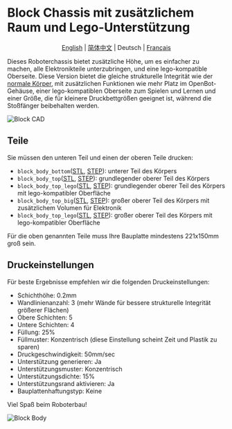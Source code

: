 # Block Chassis mit zusätzlichem Raum und Lego-Unterstützung

<p align="center">
  <a href="README.md">English</a> |
  <a href="README.zh-CN.md">简体中文</a> |
  <span>Deutsch</span> |
  <a href="README.fr-FR.md">Français</a>
</p>

Dieses Roboterchassis bietet zusätzliche Höhe, um es einfacher zu machen, alle Elektronikteile unterzubringen, und eine lego-kompatible Oberseite. Diese Version bietet die gleiche strukturelle Integrität wie der [normale Körper](../regular_body/), mit zusätzlichen Funktionen wie mehr Platz im OpenBot-Gehäuse, einer lego-kompatiblen Oberseite zum Spielen und Lernen und einer Größe, die für kleinere Druckbettgrößen geeignet ist, während die Stoßfänger beibehalten werden.

![Block CAD](../../../../docs/images/block_cad.jpg)

## Teile

Sie müssen den unteren Teil und einen der oberen Teile drucken:

- `block_body_bottom`([STL](block_body_bottom.stl), [STEP](block_body_bottom.step)): unterer Teil des Körpers
- `block_body_top`([STL](block_body_top.stl), [STEP](block_body_top.step)): grundlegender oberer Teil des Körpers
- `block_body_top_lego`([STL](block_body_top_lego.stl), [STEP](block_body_top_lego.step)): grundlegender oberer Teil des Körpers mit lego-kompatibler Oberfläche
- `block_body_top_big`([STL](block_body_top_big.stl), [STEP](block_body_top_big.step)): großer oberer Teil des Körpers mit zusätzlichem Volumen für Elektronik
- `block_body_top_lego`([STL](block_body_top_big_lego.stl), [STEP](block_body_top_big_lego.step)): großer oberer Teil des Körpers mit lego-kompatibler Oberfläche

Für die oben genannten Teile muss Ihre Bauplatte mindestens 221x150mm groß sein.

## Druckeinstellungen

Für beste Ergebnisse empfehlen wir die folgenden Druckeinstellungen:

- Schichthöhe: 0.2mm
- Wandlinienanzahl: 3 (mehr Wände für bessere strukturelle Integrität größerer Flächen)
- Obere Schichten: 5
- Untere Schichten: 4
- Füllung: 25%
- Füllmuster: Konzentrisch (diese Einstellung scheint Zeit und Plastik zu sparen)
- Druckgeschwindigkeit: 50mm/sec
- Unterstützung generieren: Ja
- Unterstützungsmuster: Konzentrisch
- Unterstützungsdichte: 15%
- Unterstützungsrand aktivieren: Ja
- Bauplattenhaftungstyp: Keine

Viel Spaß beim Roboterbau!

![Block Body](../../../../docs/images/block_body.jpg)
